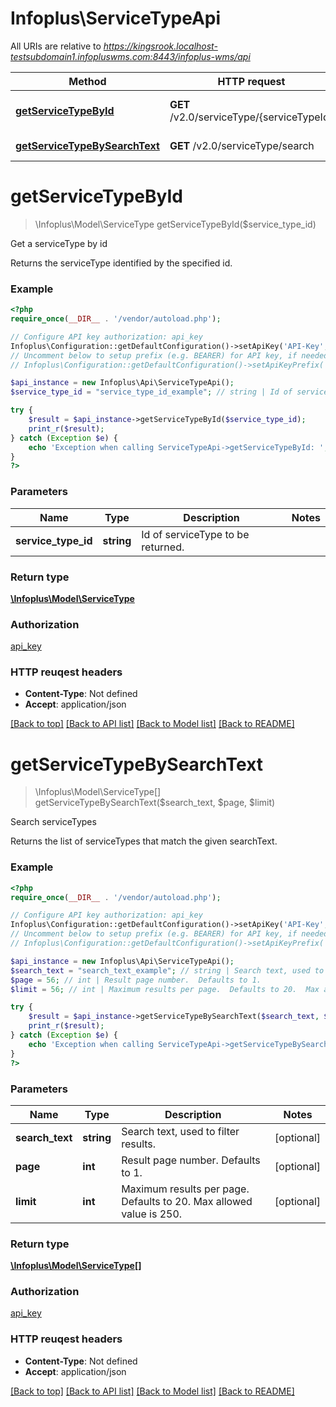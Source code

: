 # Infoplus\ServiceTypeApi

All URIs are relative to *https://kingsrook.localhost-testsubdomain1.infopluswms.com:8443/infoplus-wms/api*

Method | HTTP request | Description
------------- | ------------- | -------------
[**getServiceTypeById**](ServiceTypeApi.md#getServiceTypeById) | **GET** /v2.0/serviceType/{serviceTypeId} | Get a serviceType by id
[**getServiceTypeBySearchText**](ServiceTypeApi.md#getServiceTypeBySearchText) | **GET** /v2.0/serviceType/search | Search serviceTypes


# **getServiceTypeById**
> \Infoplus\Model\ServiceType getServiceTypeById($service_type_id)

Get a serviceType by id

Returns the serviceType identified by the specified id.

### Example 
```php
<?php
require_once(__DIR__ . '/vendor/autoload.php');

// Configure API key authorization: api_key
Infoplus\Configuration::getDefaultConfiguration()->setApiKey('API-Key', 'YOUR_API_KEY');
// Uncomment below to setup prefix (e.g. BEARER) for API key, if needed
// Infoplus\Configuration::getDefaultConfiguration()->setApiKeyPrefix('API-Key', 'BEARER');

$api_instance = new Infoplus\Api\ServiceTypeApi();
$service_type_id = "service_type_id_example"; // string | Id of serviceType to be returned.

try { 
    $result = $api_instance->getServiceTypeById($service_type_id);
    print_r($result);
} catch (Exception $e) {
    echo 'Exception when calling ServiceTypeApi->getServiceTypeById: ', $e->getMessage(), "\n";
}
?>
```

### Parameters

Name | Type | Description  | Notes
------------- | ------------- | ------------- | -------------
 **service_type_id** | **string**| Id of serviceType to be returned. | 

### Return type

[**\Infoplus\Model\ServiceType**](ServiceType.md)

### Authorization

[api_key](../README.md#api_key)

### HTTP reuqest headers

 - **Content-Type**: Not defined
 - **Accept**: application/json

[[Back to top]](#) [[Back to API list]](../README.md#documentation-for-api-endpoints) [[Back to Model list]](../README.md#documentation-for-models) [[Back to README]](../README.md)

# **getServiceTypeBySearchText**
> \Infoplus\Model\ServiceType[] getServiceTypeBySearchText($search_text, $page, $limit)

Search serviceTypes

Returns the list of serviceTypes that match the given searchText.

### Example 
```php
<?php
require_once(__DIR__ . '/vendor/autoload.php');

// Configure API key authorization: api_key
Infoplus\Configuration::getDefaultConfiguration()->setApiKey('API-Key', 'YOUR_API_KEY');
// Uncomment below to setup prefix (e.g. BEARER) for API key, if needed
// Infoplus\Configuration::getDefaultConfiguration()->setApiKeyPrefix('API-Key', 'BEARER');

$api_instance = new Infoplus\Api\ServiceTypeApi();
$search_text = "search_text_example"; // string | Search text, used to filter results.
$page = 56; // int | Result page number.  Defaults to 1.
$limit = 56; // int | Maximum results per page.  Defaults to 20.  Max allowed value is 250.

try { 
    $result = $api_instance->getServiceTypeBySearchText($search_text, $page, $limit);
    print_r($result);
} catch (Exception $e) {
    echo 'Exception when calling ServiceTypeApi->getServiceTypeBySearchText: ', $e->getMessage(), "\n";
}
?>
```

### Parameters

Name | Type | Description  | Notes
------------- | ------------- | ------------- | -------------
 **search_text** | **string**| Search text, used to filter results. | [optional] 
 **page** | **int**| Result page number.  Defaults to 1. | [optional] 
 **limit** | **int**| Maximum results per page.  Defaults to 20.  Max allowed value is 250. | [optional] 

### Return type

[**\Infoplus\Model\ServiceType[]**](ServiceType.md)

### Authorization

[api_key](../README.md#api_key)

### HTTP reuqest headers

 - **Content-Type**: Not defined
 - **Accept**: application/json

[[Back to top]](#) [[Back to API list]](../README.md#documentation-for-api-endpoints) [[Back to Model list]](../README.md#documentation-for-models) [[Back to README]](../README.md)

